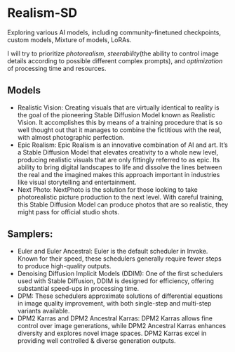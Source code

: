 # Realism-SD
Exploring various AI models, including community-finetuned checkpoints, custom models, Mixture of models, LoRAs. <br>

I will try to prioritize _photorealism_, _steerability_(the ability to control image details according to possible different complex prompts), and _optimization_ of processing time and resources. <br>

## Models
* Realistic Vision: Creating visuals that are virtually identical to reality is the goal of the pioneering Stable Diffusion Model known as Realistic Vision. It accomplishes this by means of a training procedure that is so well thought out that it manages to combine the fictitious with the real, with almost photographic perfection.<br> 
* Epic Realism: Epic Realism is an innovative combination of AI and art. It’s a Stable Diffusion Model that elevates creativity to a whole new level, producing realistic visuals that are only fittingly referred to as epic. Its ability to bring digital landscapes to life and dissolve the lines between the real and the imagined makes this approach important in industries like visual storytelling and entertainment.<br>
* Next Photo: NextPhoto is the solution for those looking to take photorealistic picture production to the next level. With careful training, this Stable Diffusion Model can produce photos that are so realistic, they might pass for official studio shots.
## Samplers: 
* Euler and Euler Ancestral: Euler is the default scheduler in Invoke. Known for their speed, these schedulers generally require fewer steps to produce high-quality outputs.<br>
* Denoising Diffusion Implicit Models (DDIM): One of the first schedulers used with Stable Diffusion, DDIM is designed for efficiency, offering substantial speed-ups in processing time.<br>
* DPM: These schedulers approximate solutions of differential equations in image quality improvement, with both single-step and multi-step variants available.<br>
* DPM2 Karras and DPM2 Ancestral Karras: DPM2 Karras allows fine control over image generations, while DPM2 Ancestral Karras enhances diversity and explores novel image spaces. DPM2 Karras excel in providing well controlled & diverse generation outputs.<br>


